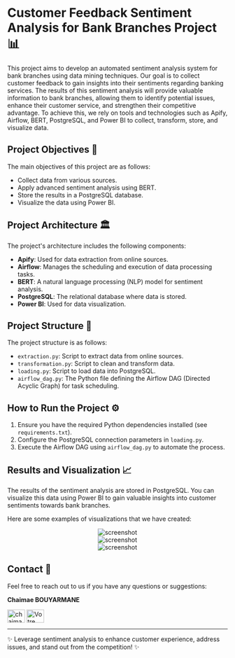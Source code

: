 # Customer Feedback Sentiment Analysis for Bank Branches Project 📊

This project aims to develop an automated sentiment analysis system for bank branches using data mining techniques. Our goal is to collect customer feedback to gain insights into their sentiments regarding banking services. The results of this sentiment analysis will provide valuable information to bank branches, allowing them to identify potential issues, enhance their customer service, and strengthen their competitive advantage. To achieve this, we rely on tools and technologies such as Apify, Airflow, BERT, PostgreSQL, and Power BI to collect, transform, store, and visualize data.


## Project Objectives 🎯

The main objectives of this project are as follows:
- Collect data from various sources.
- Apply advanced sentiment analysis using BERT.
- Store the results in a PostgreSQL database.
- Visualize the data using Power BI.

## Project Architecture 🏛️

The project's architecture includes the following components:
- **Apify**: Used for data extraction from online sources.
- **Airflow**: Manages the scheduling and execution of data processing tasks.
- **BERT**: A natural language processing (NLP) model for sentiment analysis.
- **PostgreSQL**: The relational database where data is stored.
- **Power BI**: Used for data visualization.

## Project Structure 📂

The project structure is as follows:
- `extraction.py`: Script to extract data from online sources.
- `transformation.py`: Script to clean and transform data.
- `loading.py`: Script to load data into PostgreSQL.
- `airflow_dag.py`: The Python file defining the Airflow DAG (Directed Acyclic Graph) for task scheduling.

## How to Run the Project ⚙️

1. Ensure you have the required Python dependencies installed (see `requirements.txt`).
2. Configure the PostgreSQL connection parameters in `loading.py`.
3. Execute the Airflow DAG using `airflow_dag.py` to automate the process.

## Results and Visualization 📈

The results of the sentiment analysis are stored in PostgreSQL. You can visualize this data using Power BI to gain valuable insights into customer sentiments towards bank branches.

Here are some examples of visualizations that we have created: 

<div align="center"> 
  <img src="https://github.com/chaimaebouyarmane/Bank-Sentiment-Analysis/blob/main/Img/1.PNG" alt="screenshot" />
</div>

<div align="center"> 
  <img src="https://github.com/chaimaebouyarmane/Bank-Sentiment-Analysis/blob/main/Img/2.PNG" alt="screenshot" />
</div>

<div align="center"> 
  <img src="https://github.com/chaimaebouyarmane/Bank-Sentiment-Analysis/blob/main/Img/3.PNG" alt="screenshot" />
</div>

 ## Contact :busts_in_silhouette:
Feel free to reach out to us if you have any questions or suggestions:

**Chaimae BOUYARMANE**

 <a href="https://linkedin.com/in/chaimae-bouyarmane-14882622b" target="blank"><img align="center" src="https://raw.githubusercontent.com/rahuldkjain/github-profile-readme-generator/master/src/images/icons/Social/linked-in-alt.svg" alt="chaimae bouyarmane" height="30" width="40" /></a>
<a href="https://github.com/chaimaebouyarmane" target="_blank">
  <img align="center" src="https://raw.githubusercontent.com/rahuldkjain/github-profile-readme-generator/master/src/images/icons/Social/github.svg" alt="Votre nom" height="30" width="40" />
</a> 


---

✨ Leverage sentiment analysis to enhance customer experience, address issues, and stand out from the competition! ✨
